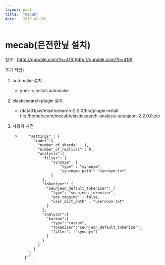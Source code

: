 ```yaml
---
layout: post
title:  "mecab"
date:   2017-08-29
---
```


# mecab(은전한닢 설치)

참조 : [http://guruble.com/?p=416](http://guruble.com/?p=416)

추가 작업)
1. automake 설치
    * yum -y install automake

2. elasticsearch plugin 설치
    * /data01/sw/elasticsearch-2.2.0/bin/plugin install file:/home/scom/mecab/elasticsearch-analysis-seunjeon-2.2.0.0.zip

3. 사용자 사전
    * ```{
          "settings" : {
            "index":{
              "number_of_shards" : 1,
              "number_of_replicas" : 0,
              "analysis":{
                "filter": {
                    "synonym": {
                        "type" : "synonym",
                        "synonyms_path": "synonym.txt"
                    }
                },
                "tokenizer": {
                  "seunjeon_default_tokenizer": {
                    "type": "seunjeon_tokenizer",
                    "pos_tagging" : false,
                    "user_dict_path" : "usernoun.txt"
                  }
                },
                "analyzer":{
                  "korean":{
                    "type":"custom",
                    "tokenizer":"seunjeon_default_tokenizer",
                    "filter": ["synonym"]
                  }
                }
              }
            }
          }
        }```



